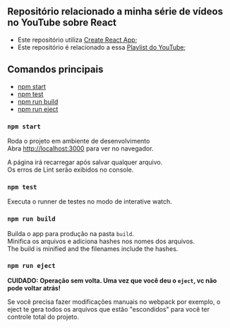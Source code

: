 ## Repositório relacionado a minha série de vídeos no YouTube sobre React

- Este repositório utiliza [Create React App](https://github.com/facebookincubator/create-react-app);
- Este repositório é relacionado a essa [Playlist do YouTube](https://www.youtube.com/playlist?list=PLe4SO60BV_r0hkjGFaGcmHCtmD5EUzDxM);

## Comandos principais
  - [npm start](#npm-start)
  - [npm test](#npm-test)
  - [npm run build](#npm-run-build)
  - [npm run eject](#npm-run-eject)

### `npm start`

Roda o projeto em ambiente de desenvolvimento<br>
Abra [http://localhost:3000](http://localhost:3000) para ver no navegador.

A página irá recarregar após salvar qualquer arquivo.<br>
Os erros de Lint serão exibidos no console.

### `npm test`

Executa o runner de testes no modo de interative watch.<br>

### `npm run build`

Builda o app para produção na pasta `build`.<br>
Minifica os arquivos e adiciona hashes nos nomes dos arquivos.<br>
The build is minified and the filenames include the hashes.<br>

### `npm run eject`

**CUIDADO: Operação sem volta. Uma vez que você deu o `eject`, vc não pode voltar atrás!**

Se você precisa fazer modificações manuais no webpack por exemplo, o eject te gera todos os arquivos que estão "escondidos" para você ter controle total do projeto.
